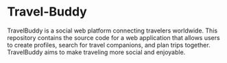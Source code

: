 # Travel-Buddy
TravelBuddy is a social web platform connecting travelers worldwide. This repository contains the source code for a web application that allows users to create profiles, search for travel companions, and plan trips together. TravelBuddy aims to make traveling more social and enjoyable. 
